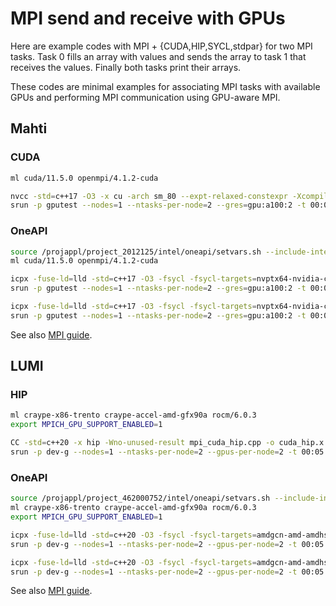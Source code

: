 # MPI send and receive with GPUs

Here are example codes with MPI + {CUDA,HIP,SYCL,stdpar} for two MPI tasks.
Task 0 fills an array with values and sends the array to task 1 that receives the values.
Finally both tasks print their arrays.

These codes are minimal examples for associating MPI tasks with available GPUs and performing MPI communication using GPU-aware MPI.

## Mahti

### CUDA

```bash
ml cuda/11.5.0 openmpi/4.1.2-cuda

nvcc -std=c++17 -O3 -x cu -arch sm_80 --expt-relaxed-constexpr -Xcompiler "`mpicxx --showme:compile`" -lmpi mpi_cuda_hip.cpp -o cuda_hip.x
srun -p gputest --nodes=1 --ntasks-per-node=2 --gres=gpu:a100:2 -t 00:05:00 ./cuda_hip.x
```

### OneAPI

```bash
source /projappl/project_2012125/intel/oneapi/setvars.sh --include-intel-llvm
ml cuda/11.5.0 openmpi/4.1.2-cuda

icpx -fuse-ld=lld -std=c++17 -O3 -fsycl -fsycl-targets=nvptx64-nvidia-cuda -Xsycl-target-backend=nvptx64-nvidia-cuda --cuda-gpu-arch=sm_80 `mpicxx --showme:compile` `mpixx --showme:link` mpi_sycl_usm.cpp -o sycl.x
srun -p gputest --nodes=1 --ntasks-per-node=2 --gres=gpu:a100:2 -t 00:05:00 ./sycl_usm.x

icpx -fuse-ld=lld -std=c++17 -O3 -fsycl -fsycl-targets=nvptx64-nvidia-cuda -Xsycl-target-backend=nvptx64-nvidia-cuda --cuda-gpu-arch=sm_80 `mpicxx --showme:compile` `mpicxx --showme:link` mpi_sycl_buf.cpp -o sycl_buf.x
srun -p gputest --nodes=1 --ntasks-per-node=2 --gres=gpu:a100:2 -t 00:05:00 ./sycl_buf.x
```

See also [MPI guide](https://developer.codeplay.com/products/oneapi/nvidia/2025.0.0/guides/MPI-guide).

## LUMI

### HIP

```bash
ml craype-x86-trento craype-accel-amd-gfx90a rocm/6.0.3
export MPICH_GPU_SUPPORT_ENABLED=1

CC -std=c++20 -x hip -Wno-unused-result mpi_cuda_hip.cpp -o cuda_hip.x
srun -p dev-g --nodes=1 --ntasks-per-node=2 --gpus-per-node=2 -t 00:05:00 ./cuda_hip.x
```

### OneAPI

```bash
source /projappl/project_462000752/intel/oneapi/setvars.sh --include-intel-llvm
ml craype-x86-trento craype-accel-amd-gfx90a rocm/6.0.3
export MPICH_GPU_SUPPORT_ENABLED=1

icpx -fuse-ld=lld -std=c++20 -O3 -fsycl -fsycl-targets=amdgcn-amd-amdhsa -Xsycl-target-backend=amdgcn-amd-amdhsa --offload-arch=gfx90a `CC --cray-print-opts=all` mpi_sycl_usm.cpp -o sycl_usm.x
srun -p dev-g --nodes=1 --ntasks-per-node=2 --gpus-per-node=2 -t 00:05:00 ./sycl_usm.x

icpx -fuse-ld=lld -std=c++20 -O3 -fsycl -fsycl-targets=amdgcn-amd-amdhsa -Xsycl-target-backend=amdgcn-amd-amdhsa --offload-arch=gfx90a `CC --cray-print-opts=all` mpi_sycl_buf.cpp -o sycl_buf.x
srun -p dev-g --nodes=1 --ntasks-per-node=2 --gpus-per-node=2 -t 00:05:00 ./sycl_buf.x
```

See also [MPI guide](https://developer.codeplay.com/products/oneapi/amd/2025.0.0/guides/MPI-guide).

